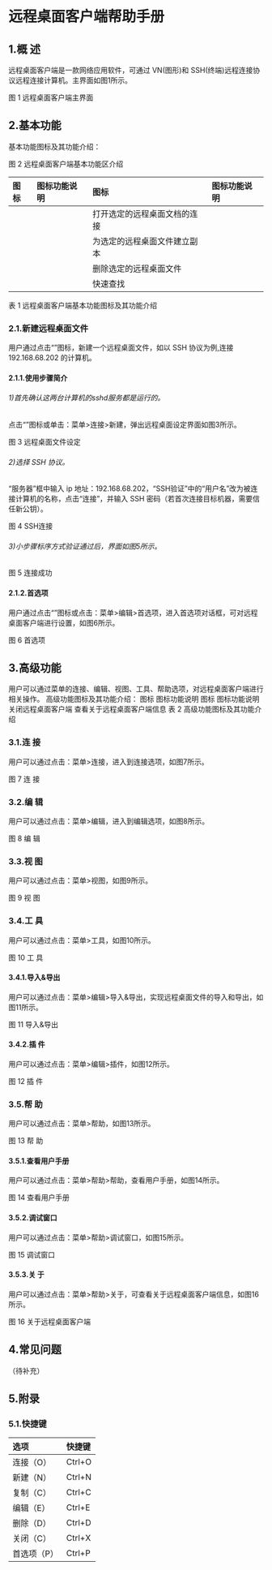 # 远程桌面客户端帮助手册

## 1.概 述
远程桌面客户端是一款网络应用软件，可通过 VN(图形)和 SSH(终端)远程连接协议远程连接计算机。主界面如图1所示。

图 1 远程桌面客户端主界面
## 2.基本功能
基本功能图标及其功能介绍：

图 2 远程桌面客户端基本功能区介绍

|图标	|图标功能说明|	图标|	图标功能说明
| :------------ | :------------ | :------------ | :------------ |
	||打开选定的远程桌面文档的连接	||	新建一个远程桌面文件
	||为选定的远程桌面文件建立副本	||	编辑选定的远程桌面文件
	||删除选定的远程桌面文件	||	打开首选项对话框
	||快速查找||||
表 1 远程桌面客户端基本功能图标及其功能介绍
### 2.1.新建远程桌面文件
用户通过点击“”图标，新建一个远程桌面文件，如以 SSH 协议为例,连接 192.168.68.202 的计算机。
#### 2.1.1.使用步骤简介
###### 1)首先确认这两台计算机的sshd服务都是运行的。
点击“”图标或单击：菜单>连接>新建，弹出远程桌面设定界面如图3所示。

图 3 远程桌面文件设定
###### 2)选择 SSH 协议。
“服务器”框中输入 ip 地址：192.168.68.202，“SSH验证”中的“用户名”改为被连接计算机的名称，点击“连接”，并输入 SSH 密码（若首次连接目标机器，需要信任新公钥）。

图 4 SSH连接
###### 3)小步骤标序方式验证通过后，界面如图5所示。

图 5 连接成功
#### 2.1.2.首选项
用户通过点击“”图标或点击：菜单>编辑>首选项，进入首选项对话框，可对远程桌面客户端进行设置，如图6所示。

图 6 首选项
## 3.高级功能
用户可以通过菜单的连接、编辑、视图、工具、帮助选项，对远程桌面客户端进行相关操作。
高级功能图标及其功能介绍：
图标	图标功能说明	图标	图标功能说明
	关闭远程桌面客户端		查看关于远程桌面客户端信息
表 2 高级功能图标及其功能介绍
### 3.1.连 接
用户可以通过点击：菜单>连接，进入到连接选项，如图7所示。

图 7 连 接 
### 3.2.编 辑
用户可以通过点击：菜单>编辑，进入到编辑选项，如图8所示。

图 8 编 辑
### 3.3.视 图
用户可以通过点击：菜单>视图，如图9所示。

图 9 视 图
### 3.4.工 具
用户可以通过点击：菜单>工具，如图10所示。

图 10 工 具
#### 3.4.1.导入&导出
用户可以通过点击：菜单>编辑>导入&导出，实现远程桌面文件的导入和导出，如图11所示。

图 11 导入&导出
#### 3.4.2.插 件
用户可以通过点击：菜单>编辑>插件，如图12所示。

图 12 插 件
### 3.5.帮 助
用户可以通过点击：菜单>帮助，如图13所示。

图 13 帮 助
#### 3.5.1.查看用户手册
用户可以通过点击：菜单>帮助>帮助，查看用户手册，如图14所示。

图 14 查看用户手册
#### 3.5.2.调试窗口
用户可以通过点击：菜单>帮助>调试窗口，如图15所示。

图 15 调试窗口
#### 3.5.3.关 于
用户可以通过点击：菜单>帮助>关于，可查看关于远程桌面客户端信息，如图16所示。

图 16 关于远程桌面客户端
## 4.常见问题
（待补充）
## 5.附录
### 5.1.快捷键
|选项	|快捷键
 | :------------ | :------------ |
|连接（O）|	Ctrl+O
|新建（N）|	Ctrl+N
|复制（C）|	Ctrl+C
|编辑（E）|	Ctrl+E
|删除（D）|	Ctrl+D
|关闭（C）|	Ctrl+X
|首选项（P）|	Ctrl+P